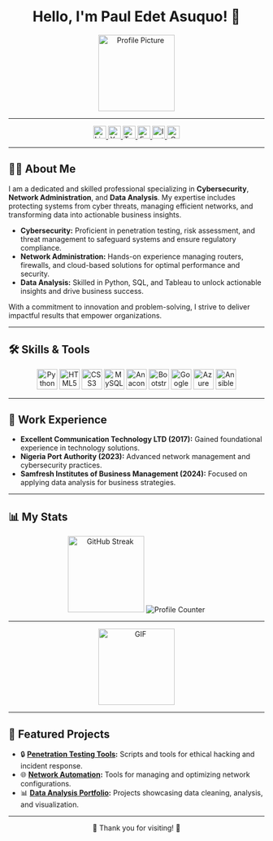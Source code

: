 <h1 align="center">Hello, I'm Paul Edet Asuquo! 👋</h1>

<div align="center">
  <img height="150" src="https://avatars.githubusercontent.com/u/190727191?v=4" alt="Profile Picture"/>
</div>

---

<div align="center">
  <a href="https://www.linkedin.com/in/paul-asuquo-6a0341342" target="_blank">
    <img src="https://img.shields.io/static/v1?message=LinkedIn&logo=linkedin&label=&color=0077B5&logoColor=white&labelColor=&style=for-the-badge" height="25" alt="LinkedIn" />
  </a>
  <a href="https://www.youtube.com/@paulasuquo3131" target="_blank">
    <img src="https://img.shields.io/static/v1?message=YouTube&logo=youtube&label=&color=FF0000&logoColor=white&labelColor=&style=for-the-badge" height="25" alt="YouTube" />
  </a>
  <a href="https://x.com/pauloshan0000?t=BXx-jwO4NxAHQqv36zfk2w&s=09" target="_blank">
    <img src="https://img.shields.io/static/v1?message=Twitter&logo=twitter&label=&color=1DA1F2&logoColor=white&labelColor=&style=for-the-badge" height="25" alt="Twitter" />
  </a>
  <a href="https://www.facebook.com/profile.php?id=100086574016854" target="_blank">
    <img src="https://img.shields.io/static/v1?message=Facebook&logo=facebook&label=&color=1877F2&logoColor=white&labelColor=&style=for-the-badge" height="25" alt="Facebook" />
  </a>
  <a href="https://www.instagram.com/pauloshan00000" target="_blank">
    <img src="https://img.shields.io/static/v1?message=Instagram&logo=instagram&label=&color=E4405F&logoColor=white&labelColor=&style=for-the-badge" height="25" alt="Instagram" />
  </a>
  <a href="mailto:pauloshan0000@gmail.com" target="_blank">
    <img src="https://img.shields.io/static/v1?message=Gmail&logo=gmail&label=&color=D14836&logoColor=white&labelColor=&style=for-the-badge" height="25" alt="Gmail" />
  </a>
</div>

---

## 👨‍💻 About Me

I am a dedicated and skilled professional specializing in **Cybersecurity**, **Network Administration**, and **Data Analysis**. My expertise includes protecting systems from cyber threats, managing efficient networks, and transforming data into actionable business insights.

- **Cybersecurity:** Proficient in penetration testing, risk assessment, and threat management to safeguard systems and ensure regulatory compliance.
- **Network Administration:** Hands-on experience managing routers, firewalls, and cloud-based solutions for optimal performance and security.
- **Data Analysis:** Skilled in Python, SQL, and Tableau to unlock actionable insights and drive business success.

With a commitment to innovation and problem-solving, I strive to deliver impactful results that empower organizations.

---

## 🛠️ Skills & Tools

<div align="center">
  <img src="https://cdn.jsdelivr.net/gh/devicons/devicon/icons/python/python-original.svg" height="40" alt="Python" />
  <img src="https://cdn.jsdelivr.net/gh/devicons/devicon/icons/html5/html5-original.svg" height="40" alt="HTML5" />
  <img src="https://cdn.jsdelivr.net/gh/devicons/devicon/icons/css3/css3-original.svg" height="40" alt="CSS3" />
  <img src="https://cdn.jsdelivr.net/gh/devicons/devicon/icons/mysql/mysql-original.svg" height="40" alt="MySQL" />
  <img src="https://cdn.jsdelivr.net/gh/devicons/devicon/icons/anaconda/anaconda-original.svg" height="40" alt="Anaconda" />
  <img src="https://cdn.jsdelivr.net/gh/devicons/devicon/icons/bootstrap/bootstrap-original.svg" height="40" alt="Bootstrap" />
  <img src="https://cdn.jsdelivr.net/gh/devicons/devicon/icons/googlecloud/googlecloud-original.svg" height="40" alt="Google Cloud" />
  <img src="https://cdn.jsdelivr.net/gh/devicons/devicon/icons/azure/azure-original.svg" height="40" alt="Azure" />
  <img src="https://cdn.jsdelivr.net/gh/devicons/devicon/icons/ansible/ansible-original.svg" height="40" alt="Ansible" />
</div>

---

## 💼 Work Experience

- **Excellent Communication Technology LTD (2017):** Gained foundational experience in technology solutions.
- **Nigeria Port Authority (2023):** Advanced network management and cybersecurity practices.
- **Samfresh Institutes of Business Management (2024):** Focused on applying data analysis for business strategies.

---

## 📊 My Stats

<div align="center">
  <img src="https://streak-stats.demolab.com?user=Pauloshan&locale=en&mode=daily&theme=dark&hide_border=false&border_radius=5&order=3" height="150" alt="GitHub Streak" />
  <img src="https://profile-counter.glitch.me/Pauloshan/count.svg?" alt="Profile Counter" />
</div>

---

<div align="center">
  <img height="150" src="https://i.postimg.cc/RCjRzrNx/214122618-1bf43327-cdef-456e-81fe-fc71a9070c07.gif" alt="GIF" />
</div>

---

## 🚀 Featured Projects

- 🔒 **[Penetration Testing Tools](#):** Scripts and tools for ethical hacking and incident response.
- 🌐 **[Network Automation](#):** Tools for managing and optimizing network configurations.
- 📊 **[Data Analysis Portfolio](#):** Projects showcasing data cleaning, analysis, and visualization.

---

<p align="center">🌟 Thank you for visiting! 🌟</p>

